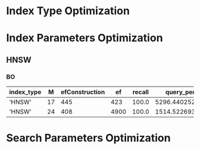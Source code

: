 <!--
 * @Author: Xiang Pan
 * @Date: 2021-08-13 18:00:59
 * @LastEditTime: 2021-08-13 18:20:11
 * @LastEditors: Xiang Pan
 * @Description: 
 * @FilePath: /HOBO/REPORT.md
 * xiangpan@nyu.edu
-->

# Index Type Optimization


# Index Parameters Optimization



## HNSW



### BO
|index_type| M      |    efConstruction  |    ef  |  recall     | query_per_sec       |  loss    |
|  ---  |  ---  |  ---  |  ---  |  ---  |  ---  |  ---  |
|'HNSW'| 17| 445| 423| 100.0| 5296.440252048844| 5301.440252048844
|'HNSW'|24|408|4900|100.0|1514.522693|1519.522693|



# Search Parameters Optimization